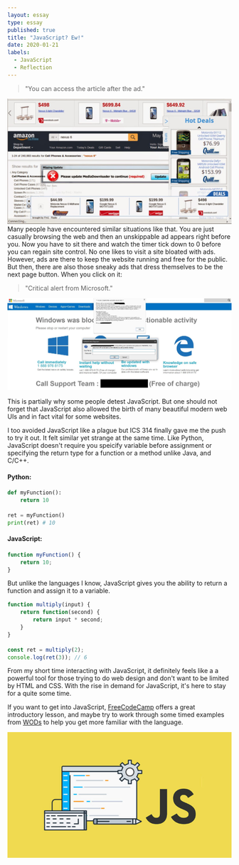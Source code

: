 ```yaml
---
layout: essay
type: essay
published: true
title: "JavaScript? Ew!"
date: 2020-01-21
labels:
  - JavaScript
  - Reflection
---
```


>"You can access the article after the ad."

<img class = "ui medium left floated image" src = "/images/ads.png">
Many people have encountered similar situations like that. You are just casually browsing the web and then an unskippable ad appears right before you. Now you have to sit there and watch the timer tick down to 0 before you can regain site control. No one likes to visit a site bloated with ads. However, ads are there to keep the website running and free for the public. But then, there are also those sneaky ads that dress themselves to be the next page button. When you click on it: 

>"Critical alert from Microsoft."

<img class = "ui big centered floated image" src = "/images/scam.png">

This is partially why some people detest JavaScript. But one should not forget that JavaScript also allowed the birth of many beautiful modern web UIs and in fact vital for some websites.

I too avoided JavaScript like a plague but ICS 314 finally gave me the push to try it out. It felt similar yet strange at the same time. Like Python, JavaScript doesn't require you speicify variable before assignment or specifying the return type for a function or a method unlike Java, and C/C++.

#### Python:
```python
def myFunction():
	return 10
	
ret = myFunction()
print(ret) # 10
```
#### JavaScript:
```js
function myFunction() {
	return 10;
}
```

But unlike the languages I know, JavaScript gives you the ability to return a function and assign it to a variable.
```js
function multiply(input) {
	return function(second) {
		return input * second;
	}
}

const ret = multiply(2);
console.log(ret(3)); // 6
```

From my short time interacting with JavaScript, it definitely feels like a a powerful tool for those trying to do web design and don't want to be limited by HTML and CSS. With the rise in demand for JavaScript, it's here to stay for a quite some time.

If you want to get into JavaScript, [FreeCodeCamp](https://www.freecodecamp.org/learn) offers a great introductory lesson, and maybe try to work through some timed examples from [WODs](https://www.freecodecamp.org/learn) to help you get more familiar with the language.

<img class = "ui big centered floated image" src = "/images/javascript.jpg">
